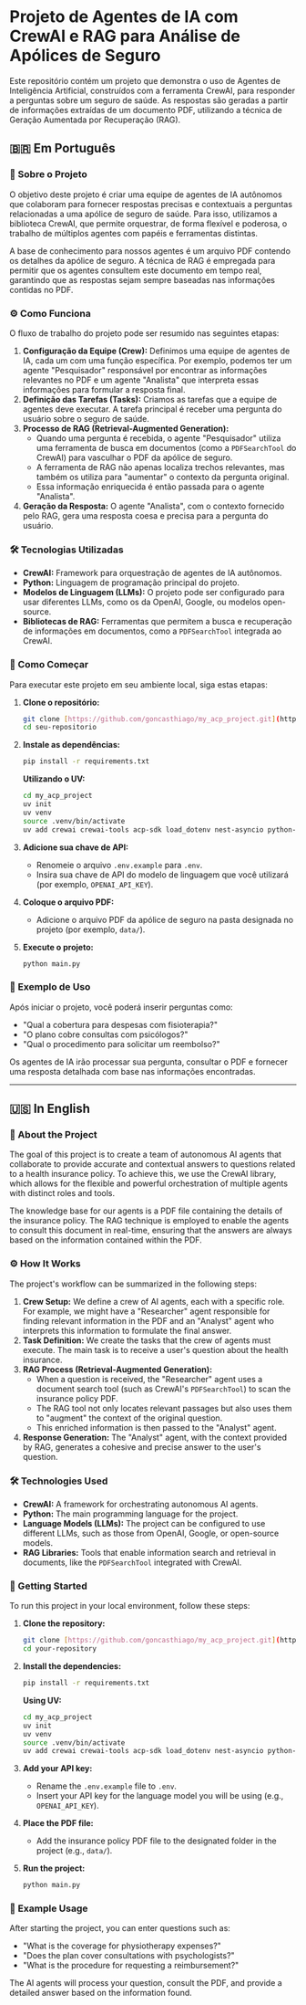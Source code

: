 # Projeto de Agentes de IA com CrewAI e RAG para Análise de Apólices de Seguro

Este repositório contém um projeto que demonstra o uso de Agentes de Inteligência Artificial, construídos com a ferramenta CrewAI, para responder a perguntas sobre um seguro de saúde. As respostas são geradas a partir de informações extraídas de um documento PDF, utilizando a técnica de Geração Aumentada por Recuperação (RAG).

## 🇧🇷 Em Português

### 📄 Sobre o Projeto

O objetivo deste projeto é criar uma equipe de agentes de IA autônomos que colaboram para fornecer respostas precisas e contextuais a perguntas relacionadas a uma apólice de seguro de saúde. Para isso, utilizamos a biblioteca CrewAI, que permite orquestrar, de forma flexível e poderosa, o trabalho de múltiplos agentes com papéis e ferramentas distintas.

A base de conhecimento para nossos agentes é um arquivo PDF contendo os detalhes da apólice de seguro. A técnica de RAG é empregada para permitir que os agentes consultem este documento em tempo real, garantindo que as respostas sejam sempre baseadas nas informações contidas no PDF.

### ⚙️ Como Funciona

O fluxo de trabalho do projeto pode ser resumido nas seguintes etapas:

1.  **Configuração da Equipe (Crew):** Definimos uma equipe de agentes de IA, cada um com uma função específica. Por exemplo, podemos ter um agente "Pesquisador" responsável por encontrar as informações relevantes no PDF e um agente "Analista" que interpreta essas informações para formular a resposta final.
2.  **Definição das Tarefas (Tasks):** Criamos as tarefas que a equipe de agentes deve executar. A tarefa principal é receber uma pergunta do usuário sobre o seguro de saúde.
3.  **Processo de RAG (Retrieval-Augmented Generation):**
    * Quando uma pergunta é recebida, o agente "Pesquisador" utiliza uma ferramenta de busca em documentos (como a `PDFSearchTool` do CrewAI) para vasculhar o PDF da apólice de seguro.
    * A ferramenta de RAG não apenas localiza trechos relevantes, mas também os utiliza para "aumentar" o contexto da pergunta original.
    * Essa informação enriquecida é então passada para o agente "Analista".
4.  **Geração da Resposta:** O agente "Analista", com o contexto fornecido pelo RAG, gera uma resposta coesa e precisa para a pergunta do usuário.

### 🛠️ Tecnologias Utilizadas

* **CrewAI:** Framework para orquestração de agentes de IA autônomos.
* **Python:** Linguagem de programação principal do projeto.
* **Modelos de Linguagem (LLMs):** O projeto pode ser configurado para usar diferentes LLMs, como os da OpenAI, Google, ou modelos open-source.
* **Bibliotecas de RAG:** Ferramentas que permitem a busca e recuperação de informações em documentos, como a `PDFSearchTool` integrada ao CrewAI.

### 🚀 Como Começar

Para executar este projeto em seu ambiente local, siga estas etapas:

1.  **Clone o repositório:**
    ```bash
    git clone [https://github.com/goncasthiago/my_acp_project.git](https://github.com/goncasthiago/my_acp_project.git)
    cd seu-repositorio
    ```

2.  **Instale as dependências:**
    ```bash
    pip install -r requirements.txt
    ```

    **Utilizando o UV:**
    ```bash
    cd my_acp_project
    uv init
    uv venv
    source .venv/bin/activate
    uv add crewai crewai-tools acp-sdk load_dotenv nest-asyncio python-dotenv colorama smolagents duckduckgo-search markdownify requests
    ```
3.  **Adicione sua chave de API:**
    * Renomeie o arquivo `.env.example` para `.env`.
    * Insira sua chave de API do modelo de linguagem que você utilizará (por exemplo, `OPENAI_API_KEY`).

4.  **Coloque o arquivo PDF:**
    * Adicione o arquivo PDF da apólice de seguro na pasta designada no projeto (por exemplo, `data/`).

5.  **Execute o projeto:**
    ```bash
    python main.py
    ```

### 💬 Exemplo de Uso

Após iniciar o projeto, você poderá inserir perguntas como:

* "Qual a cobertura para despesas com fisioterapia?"
* "O plano cobre consultas com psicólogos?"
* "Qual o procedimento para solicitar um reembolso?"

Os agentes de IA irão processar sua pergunta, consultar o PDF e fornecer uma resposta detalhada com base nas informações encontradas.

---

## 🇺🇸 In English

### 📄 About the Project

The goal of this project is to create a team of autonomous AI agents that collaborate to provide accurate and contextual answers to questions related to a health insurance policy. To achieve this, we use the CrewAI library, which allows for the flexible and powerful orchestration of multiple agents with distinct roles and tools.

The knowledge base for our agents is a PDF file containing the details of the insurance policy. The RAG technique is employed to enable the agents to consult this document in real-time, ensuring that the answers are always based on the information contained within the PDF.

### ⚙️ How It Works

The project's workflow can be summarized in the following steps:

1.  **Crew Setup:** We define a crew of AI agents, each with a specific role. For example, we might have a "Researcher" agent responsible for finding relevant information in the PDF and an "Analyst" agent who interprets this information to formulate the final answer.
2.  **Task Definition:** We create the tasks that the crew of agents must execute. The main task is to receive a user's question about the health insurance.
3.  **RAG Process (Retrieval-Augmented Generation):**
    * When a question is received, the "Researcher" agent uses a document search tool (such as CrewAI's `PDFSearchTool`) to scan the insurance policy PDF.
    * The RAG tool not only locates relevant passages but also uses them to "augment" the context of the original question.
    * This enriched information is then passed to the "Analyst" agent.
4.  **Response Generation:** The "Analyst" agent, with the context provided by RAG, generates a cohesive and precise answer to the user's question.

### 🛠️ Technologies Used

* **CrewAI:** A framework for orchestrating autonomous AI agents.
* **Python:** The main programming language for the project.
* **Language Models (LLMs):** The project can be configured to use different LLMs, such as those from OpenAI, Google, or open-source models.
* **RAG Libraries:** Tools that enable information search and retrieval in documents, like the `PDFSearchTool` integrated with CrewAI.

### 🚀 Getting Started

To run this project in your local environment, follow these steps:

1.  **Clone the repository:**
    ```bash
    git clone [https://github.com/goncasthiago/my_acp_project.git](https://github.com/goncasthiago/my_acp_project.git)
    cd your-repository
    ```

2.  **Install the dependencies:**
    ```bash
    pip install -r requirements.txt
    ```

     **Using UV:**
    ```bash
    cd my_acp_project
    uv init
    uv venv
    source .venv/bin/activate
    uv add crewai crewai-tools acp-sdk load_dotenv nest-asyncio python-dotenv colorama smolagents duckduckgo-search markdownify requests

3.  **Add your API key:**
    * Rename the `.env.example` file to `.env`.
    * Insert your API key for the language model you will be using (e.g., `OPENAI_API_KEY`).

4.  **Place the PDF file:**
    * Add the insurance policy PDF file to the designated folder in the project (e.g., `data/`).

5.  **Run the project:**
    ```bash
    python main.py
    ```

### 💬 Example Usage

After starting the project, you can enter questions such as:

* "What is the coverage for physiotherapy expenses?"
* "Does the plan cover consultations with psychologists?"
* "What is the procedure for requesting a reimbursement?"

The AI agents will process your question, consult the PDF, and provide a detailed answer based on the information found.



